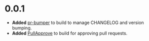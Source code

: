 # 0.0.1

* **Added** [pr-bumper](https://github.com/ciena-blueplanet/pr-bumper) to build to manage CHANGELOG and version bumping.
* **Added** [PullApprove](https://pullapprove.com) to build for approving pull requests.

